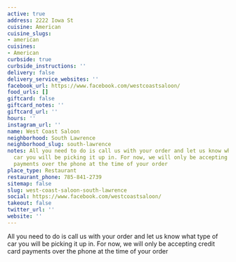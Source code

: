 ```yaml
---
active: true
address: 2222 Iowa St
cuisine: American
cuisine_slugs:
- american
cuisines:
- American
curbside: true
curbside_instructions: ''
delivery: false
delivery_service_websites: ''
facebook_url: https://www.facebook.com/westcoastsaloon/
food_urls: []
giftcard: false
giftcard_notes: ''
giftcard_url: ''
hours: ''
instagram_url: ''
name: West Coast Saloon
neighborhood: South Lawrence
neighborhood_slug: south-lawrence
notes: All you need to do is call us with your order and let us know what type of
  car you will be picking it up in. For now, we will only be accepting credit card
  payments over the phone at the time of your order
place_type: Restaurant
restaurant_phone: 785-841-2739
sitemap: false
slug: west-coast-saloon-south-lawrence
social: https://www.facebook.com/westcoastsaloon/
takeout: false
twitter_url: ''
website: ''
---
```


All you need to do is call us with your order and let us know what type of car you will be picking it up in. For now, we will only be accepting credit card payments over the phone at the time of your order